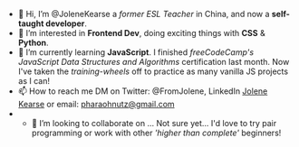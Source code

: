 - 👋 Hi, I’m @JoleneKearse a _former ESL Teacher_ in China, and now a **self-taught developer**.
- 👀 I’m interested in **Frontend Dev**, doing exciting things with **CSS** & **Python**.
- 🌱 I’m currently learning **JavaScript**. I finished _freeCodeCamp's JavaScript Data Structures and Algorithms_ certification last month. Now I've taken the _training-wheels_ off to practice as many vanilla JS projects as I can!
- 📫 How to reach me DM on Twitter: @FromJolene, LinkedIn [Jolene Kearse](https://www.linkedin.com/in/jolene-kearse-2562ba218/) or email: pharaohnutz@gmail.com
- - 💞️ I’m looking to collaborate on ... Not sure yet... I'd love to try pair programming or work with other _'higher than complete'_ beginners!

<!---
JoleneKearse/JoleneKearse is a ✨ special ✨ repository because its `README.md` (this file) appears on your GitHub profile.
You can click the Preview link to take a look at your changes.
--->
